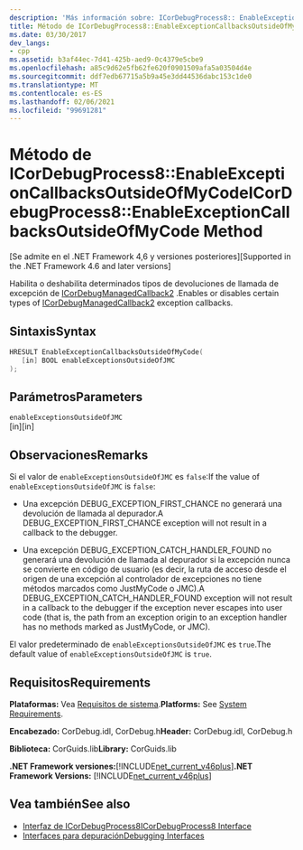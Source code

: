 ```yaml
---
description: 'Más información sobre: ICorDebugProcess8:: EnableExceptionCallbacksOutsideOfMyCode (método)'
title: Método de ICorDebugProcess8::EnableExceptionCallbacksOutsideOfMyCode
ms.date: 03/30/2017
dev_langs:
- cpp
ms.assetid: b3af44ec-7d41-425b-aed9-0c4379e5cbe9
ms.openlocfilehash: a85c9d62e5fb62fe620f0901509afa5a03504d4e
ms.sourcegitcommit: ddf7edb67715a5b9a45e3dd44536dabc153c1de0
ms.translationtype: MT
ms.contentlocale: es-ES
ms.lasthandoff: 02/06/2021
ms.locfileid: "99691281"
---
```

# <a name="icordebugprocess8enableexceptioncallbacksoutsideofmycode-method"></a><span data-ttu-id="802ce-103">Método de ICorDebugProcess8::EnableExceptionCallbacksOutsideOfMyCode</span><span class="sxs-lookup"><span data-stu-id="802ce-103">ICorDebugProcess8::EnableExceptionCallbacksOutsideOfMyCode Method</span></span>

<span data-ttu-id="802ce-104">[Se admite en el .NET Framework 4,6 y versiones posteriores]</span><span class="sxs-lookup"><span data-stu-id="802ce-104">[Supported in the .NET Framework 4.6 and later versions]</span></span>  
  
 <span data-ttu-id="802ce-105">Habilita o deshabilita determinados tipos de devoluciones de llamada de excepción de [ICorDebugManagedCallback2](icordebugmanagedcallback2-interface.md) .</span><span class="sxs-lookup"><span data-stu-id="802ce-105">Enables or disables certain types of [ICorDebugManagedCallback2](icordebugmanagedcallback2-interface.md) exception callbacks.</span></span>  
  
## <a name="syntax"></a><span data-ttu-id="802ce-106">Sintaxis</span><span class="sxs-lookup"><span data-stu-id="802ce-106">Syntax</span></span>  
  
```cpp
HRESULT EnableExceptionCallbacksOutsideOfMyCode(  
   [in] BOOL enableExceptionsOutsideOfJMC  
);  
```  
  
## <a name="parameters"></a><span data-ttu-id="802ce-107">Parámetros</span><span class="sxs-lookup"><span data-stu-id="802ce-107">Parameters</span></span>  

 `enableExceptionsOutsideOfJMC`  
 <span data-ttu-id="802ce-108">[in]</span><span class="sxs-lookup"><span data-stu-id="802ce-108">[in]</span></span>  
  
## <a name="remarks"></a><span data-ttu-id="802ce-109">Observaciones</span><span class="sxs-lookup"><span data-stu-id="802ce-109">Remarks</span></span>  

 <span data-ttu-id="802ce-110">Si el valor de `enableExceptionsOutsideOfJMC` es `false`:</span><span class="sxs-lookup"><span data-stu-id="802ce-110">If the value of `enableExceptionsOutsideOfJMC` is `false`:</span></span>  
  
- <span data-ttu-id="802ce-111">Una excepción DEBUG_EXCEPTION_FIRST_CHANCE no generará una devolución de llamada al depurador.</span><span class="sxs-lookup"><span data-stu-id="802ce-111">A DEBUG_EXCEPTION_FIRST_CHANCE exception will not result in a callback to the debugger.</span></span>  
  
- <span data-ttu-id="802ce-112">Una excepción DEBUG_EXCEPTION_CATCH_HANDLER_FOUND no generará una devolución de llamada al depurador si la excepción nunca se convierte en código de usuario (es decir, la ruta de acceso desde el origen de una excepción al controlador de excepciones no tiene métodos marcados como JustMyCode o JMC).</span><span class="sxs-lookup"><span data-stu-id="802ce-112">A DEBUG_EXCEPTION_CATCH_HANDLER_FOUND exception will not result in a callback to the debugger if the exception never escapes into user code (that is, the path from an exception origin to an exception handler has no methods marked as JustMyCode, or JMC).</span></span>  
  
 <span data-ttu-id="802ce-113">El valor predeterminado de `enableExceptionsOutsideOfJMC` es `true`.</span><span class="sxs-lookup"><span data-stu-id="802ce-113">The default value of `enableExceptionsOutsideOfJMC` is `true`.</span></span>  
  
## <a name="requirements"></a><span data-ttu-id="802ce-114">Requisitos</span><span class="sxs-lookup"><span data-stu-id="802ce-114">Requirements</span></span>  

 <span data-ttu-id="802ce-115">**Plataformas:** Vea [Requisitos de sistema](../../get-started/system-requirements.md).</span><span class="sxs-lookup"><span data-stu-id="802ce-115">**Platforms:** See [System Requirements](../../get-started/system-requirements.md).</span></span>  
  
 <span data-ttu-id="802ce-116">**Encabezado:** CorDebug.idl, CorDebug.h</span><span class="sxs-lookup"><span data-stu-id="802ce-116">**Header:** CorDebug.idl, CorDebug.h</span></span>  
  
 <span data-ttu-id="802ce-117">**Biblioteca:** CorGuids.lib</span><span class="sxs-lookup"><span data-stu-id="802ce-117">**Library:** CorGuids.lib</span></span>  
  
 <span data-ttu-id="802ce-118">**.NET Framework versiones:**[!INCLUDE[net_current_v46plus](../../../../includes/net-current-v46plus-md.md)]</span><span class="sxs-lookup"><span data-stu-id="802ce-118">**.NET Framework Versions:** [!INCLUDE[net_current_v46plus](../../../../includes/net-current-v46plus-md.md)]</span></span>  
  
## <a name="see-also"></a><span data-ttu-id="802ce-119">Vea también</span><span class="sxs-lookup"><span data-stu-id="802ce-119">See also</span></span>

- [<span data-ttu-id="802ce-120">Interfaz de ICorDebugProcess8</span><span class="sxs-lookup"><span data-stu-id="802ce-120">ICorDebugProcess8 Interface</span></span>](icordebugprocess8-interface.md)
- [<span data-ttu-id="802ce-121">Interfaces para depuración</span><span class="sxs-lookup"><span data-stu-id="802ce-121">Debugging Interfaces</span></span>](debugging-interfaces.md)
